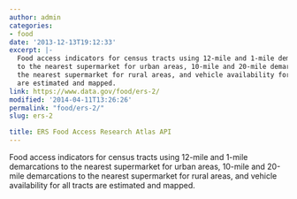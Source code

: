 ```yaml
---
author: admin
categories:
- food
date: '2013-12-13T19:12:33'
excerpt: |-
  Food access indicators for census tracts using 12-mile and 1-mile demarcations
  to the nearest supermarket for urban areas, 10-mile and 20-mile demarcations to
  the nearest supermarket for rural areas, and vehicle availability for all tracts
  are estimated and mapped.
link: https://www.data.gov/food/ers-2/
modified: '2014-04-11T13:26:26'
permalink: "food/ers-2/"
slug: ers-2

title: ERS Food Access Research Atlas API
---
```


Food access indicators for census tracts using 12-mile and 1-mile demarcations to the nearest supermarket for urban areas, 10-mile and 20-mile demarcations to the nearest supermarket for rural areas, and vehicle availability for all tracts are estimated and mapped.

